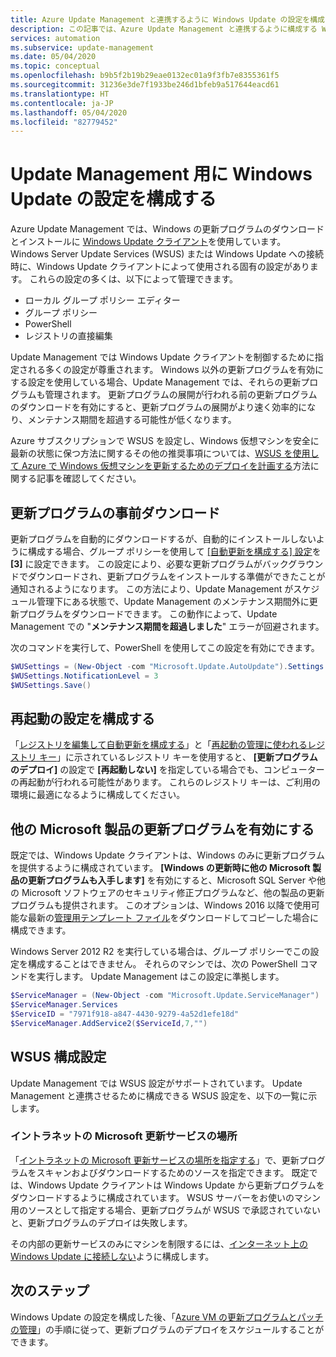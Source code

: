 ```yaml
---
title: Azure Update Management と連携するように Windows Update の設定を構成する
description: この記事では、Azure Update Management と連携するように構成する Windows Update の設定について説明します。
services: automation
ms.subservice: update-management
ms.date: 05/04/2020
ms.topic: conceptual
ms.openlocfilehash: b9b5f2b19b29eae0132ec01a9f3fb7e8355361f5
ms.sourcegitcommit: 31236e3de7f1933be246d1bfeb9a517644eacd61
ms.translationtype: HT
ms.contentlocale: ja-JP
ms.lasthandoff: 05/04/2020
ms.locfileid: "82779452"
---
```

# <a name="configure-windows-update-settings-for-update-management"></a>Update Management 用に Windows Update の設定を構成する

Azure Update Management では、Windows の更新プログラムのダウンロードとインストールに [Windows Update クライアント](https://docs.microsoft.com//windows/deployment/update/windows-update-overview)を使用しています。 Windows Server Update Services (WSUS) または Windows Update への接続時に、Windows Update クライアントによって使用される固有の設定があります。 これらの設定の多くは、以下によって管理できます。

- ローカル グループ ポリシー エディター
- グループ ポリシー
- PowerShell
- レジストリの直接編集

Update Management では Windows Update クライアントを制御するために指定される多くの設定が尊重されます。 Windows 以外の更新プログラムを有効にする設定を使用している場合、Update Management では、それらの更新プログラムも管理されます。 更新プログラムの展開が行われる前の更新プログラムのダウンロードを有効にすると、更新プログラムの展開がより速く効率的になり、メンテナンス期間を超過する可能性が低くなります。

Azure サブスクリプションで WSUS を設定し、Windows 仮想マシンを安全に最新の状態に保つ方法に関するその他の推奨事項については、[WSUS を使用して Azure で Windows 仮想マシンを更新するためのデプロイを計画する](https://docs.microsoft.com/azure/architecture/example-scenario/wsus/)方法に関する記事を確認してください。

## <a name="pre-download-updates"></a>更新プログラムの事前ダウンロード

更新プログラムを自動的にダウンロードするが、自動的にインストールしないように構成する場合、グループ ポリシーを使用して [[自動更新を構成する] 設定](/windows-server/administration/windows-server-update-services/deploy/4-configure-group-policy-settings-for-automatic-updates##configure-automatic-updates)を **[3]** に設定できます。 この設定により、必要な更新プログラムがバックグラウンドでダウンロードされ、更新プログラムをインストールする準備ができたことが通知されるようになります。 この方法により、Update Management がスケジュール管理下にある状態で、Update Management のメンテナンス期間外に更新プログラムをダウンロードできます。 この動作によって、Update Management での "**メンテナンス期間を超過しました**" エラーが回避されます。

次のコマンドを実行して、PowerShell を使用してこの設定を有効にできます。

```powershell
$WUSettings = (New-Object -com "Microsoft.Update.AutoUpdate").Settings
$WUSettings.NotificationLevel = 3
$WUSettings.Save()
```

## <a name="configure-reboot-settings"></a>再起動の設定を構成する

「[レジストリを編集して自動更新を構成する](/windows/deployment/update/waas-wu-settings#configuring-automatic-updates-by-editing-the-registry)」と「[再起動の管理に使われるレジストリ キー](/windows/deployment/update/waas-restart#registry-keys-used-to-manage-restart)」に示されているレジストリ キーを使用すると、 **[更新プログラムのデプロイ]** の設定で **[再起動しない]** を指定している場合でも、コンピューターの再起動が行われる可能性があります。 これらのレジストリ キーは、ご利用の環境に最適になるように構成してください。

## <a name="enable-updates-for-other-microsoft-products"></a>他の Microsoft 製品の更新プログラムを有効にする

既定では、Windows Update クライアントは、Windows のみに更新プログラムを提供するように構成されています。 **[Windows の更新時に他の Microsoft 製品の更新プログラムも入手します]** を有効にすると、Microsoft SQL Server や他の Microsoft ソフトウェアのセキュリティ修正プログラムなど、他の製品の更新プログラムも提供されます。 このオプションは、Windows 2016 以降で使用可能な最新の[管理用テンプレート ファイル](https://support.microsoft.com/help/3087759/how-to-create-and-manage-the-central-store-for-group-policy-administra)をダウンロードしてコピーした場合に構成できます。

Windows Server 2012 R2 を実行している場合は、グループ ポリシーでこの設定を構成することはできません。 それらのマシンでは、次の PowerShell コマンドを実行します。 Update Management はこの設定に準拠します。

```powershell
$ServiceManager = (New-Object -com "Microsoft.Update.ServiceManager")
$ServiceManager.Services
$ServiceID = "7971f918-a847-4430-9279-4a52d1efe18d"
$ServiceManager.AddService2($ServiceId,7,"")
```

## <a name="wsus-configuration-settings"></a>WSUS 構成設定

Update Management では WSUS 設定がサポートされています。 Update Management と連携させるために構成できる WSUS 設定を、以下の一覧に示します。

### <a name="intranet-microsoft-update-service-location"></a>イントラネットの Microsoft 更新サービスの場所

「[イントラネットの Microsoft 更新サービスの場所を指定する](/windows/deployment/update/waas-wu-settings#specify-intranet-microsoft-update-service-location)」で、更新プログラムをスキャンおよびダウンロードするためのソースを指定できます。 既定では、Windows Update クライアントは Windows Update から更新プログラムをダウンロードするように構成されています。 WSUS サーバーをお使いのマシン用のソースとして指定する場合、更新プログラムが WSUS で承認されていないと、更新プログラムのデプロイは失敗します。 

その内部の更新サービスのみにマシンを制限するには、[インターネット上の Windows Update に接続しない](https://docs.microsoft.com/windows-server/administration/windows-server-update-services/deploy/4-configure-group-policy-settings-for-automatic-updates#do-not-connect-to-any-windows-update-internet-locations)ように構成します。 

## <a name="next-steps"></a>次のステップ

Windows Update の設定を構成した後、「[Azure VM の更新プログラムとパッチの管理](automation-tutorial-update-management.md)」の手順に従って、更新プログラムのデプロイをスケジュールすることができます。
